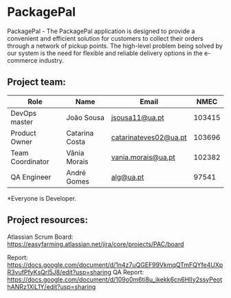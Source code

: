 # PackagePal

PackagePal - The PackagePal application is designed to provide a convenient and efficient solution for customers to collect their orders through a network of pickup points. The high-level problem being solved by our system is the need for flexible and reliable delivery options in the e-commerce industry.


## Project team:

| Role 	        |Name 	          |Email 	                  |NMEC   |
|---------------|-----------------|-------------------------|-------|
| DevOps master        |João Sousa 	    |jsousa11@ua.pt 	        |103415 |
| Product Owner     |Catarina Costa	|catarinateves02@ua.pt |103696  |
| Team Coordinator  |Vânia Morais     |vania.morais@ua.pt       |102382 |
| QA Engineer     |André Gomes	|alg@ua.pt |97541  |

*Everyone is Developer.

## Project resources:

Atlassian Scrum Board: https://easyfarming.atlassian.net/jira/core/projects/PAC/board

Report: https://docs.google.com/document/d/1n4z7uQGEF99VkmqQTmFQYfe4UXpR3vufPfyKsQrl5J8/edit?usp=sharing
QA Report: https://docs.google.com/document/d/109o0m6ti8u_ikekk6cn6HIIy2ssyPeothANRz1XiL1Y/edit?usp=sharing

